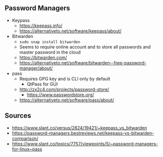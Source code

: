 ## Password Managers

- Keypass
  - https://keepass.info/
  - https://alternativeto.net/software/keepass/about/
- Bitwarden
  - `sudo snap install bitwarden`
  - Seems to require online account and to store all passwords and master password in the cloud
  - https://bitwarden.com/
  - https://alternativeto.net/software/bitwarden--free-password-manager/about/
- pass 
  - Requires GPG key and is CLI only by default
    - QtPass for GUI
  - http://zx2c4.com/projects/password-store/
    - https://www.passwordstore.org/
  - https://alternativeto.net/software/pass/about/ 


## Sources

- https://www.slant.co/versus/2824/19421/~keepass_vs_bitwarden
- https://password-managers.bestreviews.net/keepass-vs-bitwarden-comparison/
- https://www.slant.co/topics/7757/viewpoints/5/~password-managers-for-linux~pass
